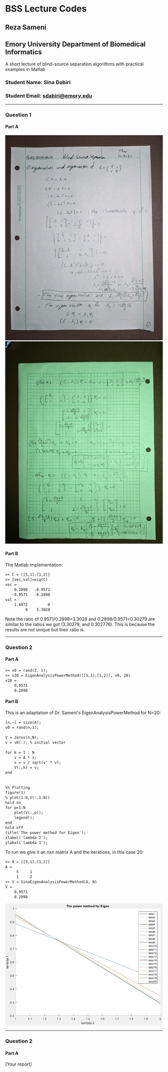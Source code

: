 # BSS Lecture Codes
## Reza Sameni
## Emory University Department of Biomedical Informatics

A short lecture of blind-source separation algorithms with practical examples in Matlab
### Student Name: Sina Dabiri
### Student Email: sdabiri@emory.edu
***
### Question 1
#### Part A
![Eigen Values](problem_1A_eigVal0.jpg)
![Eigen Vectors](problem_1A_eigVal.jpg)
#### Part B
The Matlab implementation:
```install
>> C = [[5,1];[1,2]]
>> [vec,val]=eig(C)
vec =
    0.2898   -0.9571
   -0.9571   -0.2898
val =
    1.6972         0
         0    5.3028

```
Note the ratio of 0.9571/0.2898=3.3026 and 0.2898/0.9571=0.30279 are similar to the ratios we got (3.30278, and 0.302776). This is because the results are not unique but their ratio is.

***
### Question 2
#### Part A
```install
>> v0 = rand(2, 1);
>> v20 = EigenAnalysisPowerMethod([[5,1];[1,2]], v0, 20)
v20 =
    0.9571
    0.2898
```
#### Part B
This is an adaptation of Dr. Sameni's EigenAnalysisPowerMethod for N=20:
```install
[n,~] = size(A);
v0 = rand(n,1);

V = zeros(n,N);
v = v0(:); % initial vector

for k = 1 : N
    v = A * v;
    v = v / sqrt(v' * v);
    V(:,k) = v;
end


%% Plotting
figure(1)
% plot(1:N,V(:,1:N))
hold on
for p=1:N
    plot(V(:,p));
    legend();
end
hold off
title('The power method for Eigen');
xlabel('lambda 2');
ylabel('lambda 1');

```
To run we give it an nxn matrix A and the iterations, in this case 20:
```install
>> A = [[5,1];[1,2]]
A =
     5     1
     1     2
>> V = SinaEigenAnalysisPowerMethod(A, N)
V =
    0.9571
    0.2898

```
![Power Method](Power_method.jpg)
***
### Question 2
#### Part A
[Your report]
